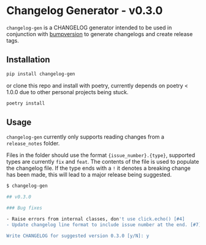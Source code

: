 # Changelog Generator - v0.3.0

`changelog-gen` is a CHANGELOG generator intended to be used in conjunction
with [bumpversion](https://github.com/c4urself/bump2version) to generate
changelogs and create release tags.

## Installation

```bash
pip install changelog-gen
```

or clone this repo and install with poetry, currently depends on poetry < 1.0.0
due to other personal projects being stuck.

```bash
poetry install
```

## Usage

`changelog-gen` currently only supports reading changes from a `release_notes` folder.

Files in the folder should use the format `{issue_number}.{type}`, supported
types are currently `fix` and `feat`. The contents of the file is used to populate
the changelog file. If the type ends with a `!` it denotes a breaking change has been
made, this will lead to a major release being suggested.

```bash
$ changelog-gen

## v0.3.0

### Bug fixes

- Raise errors from internal classes, don't use click.echo() [#4]
- Update changelog line format to include issue number at the end. [#7]

Write CHANGELOG for suggested version 0.3.0 [y/N]: y
```
